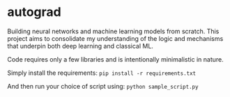 # autograd
Building neural networks and machine learning models from scratch. This project aims to
consolidate my understanding of the logic and mechanisms that underpin both deep learning
and classical ML. 

Code requires only a few libraries and is intentionally minimalistic in nature.

Simply install the requirements: ```pip install -r requirements.txt```

And then run your choice of script using: ```python sample_script.py```
